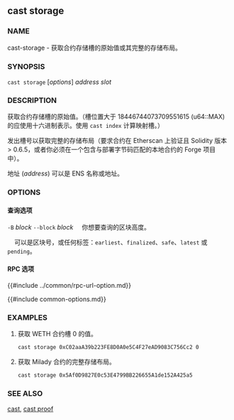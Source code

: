## cast storage

### NAME

cast-storage - 获取合约存储槽的原始值或其完整的存储布局。

### SYNOPSIS

``cast storage`` [*options*] *address* *slot*

### DESCRIPTION

获取合约存储槽的原始值。（槽位置大于 18446744073709551615 (u64::MAX) 的应使用十六进制表示。使用 `cast index` 计算映射槽。）

发出槽号以获取完整的存储布局（要求合约在 Etherscan 上验证且 Solidity 版本 > 0.6.5，或者你必须在一个包含与部署字节码匹配的本地合约的 Forge 项目中）。

地址 (*address*) 可以是 ENS 名称或地址。

### OPTIONS

#### 查询选项

`-B` *block*
`--block` *block*
&nbsp;&nbsp;&nbsp;&nbsp;你想要查询的区块高度。

&nbsp;&nbsp;&nbsp;&nbsp;可以是区块号，或任何标签：`earliest`、`finalized`、`safe`、`latest` 或 `pending`。

#### RPC 选项

{{#include ../common/rpc-url-option.md}}

{{#include common-options.md}}

### EXAMPLES

1. 获取 WETH 合约槽 0 的值。
    ```sh
    cast storage 0xC02aaA39b223FE8D0A0e5C4F27eAD9083C756Cc2 0
    ```

2. 获取 Milady 合约的完整存储布局。
    ```sh
    cast storage 0x5Af0D9827E0c53E4799BB226655A1de152A425a5
    ```

### SEE ALSO

[cast](./cast.md), [cast proof](./cast-proof.md)